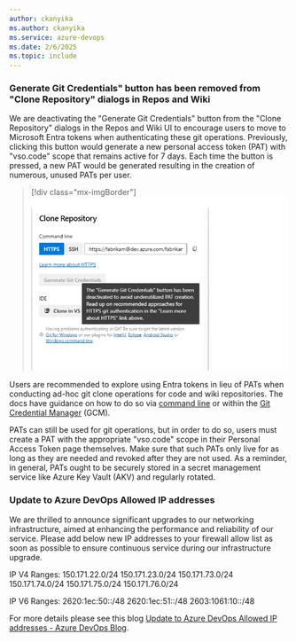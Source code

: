 ```yaml
---
author: ckanyika
ms.author: ckanyika
ms.service: azure-devops
ms.date: 2/6/2025
ms.topic: include
---
```


### Generate Git Credentials" button has been removed from "Clone Repository" dialogs in Repos and Wiki

We are deactivating the "Generate Git Credentials" button from the "Clone Repository" dialogs in the Repos and Wiki UI to encourage users to move to Microsoft Entra tokens when authenticating these git operations. Previously, clicking this button would generate a new personal access token (PAT) with "vso.code" scope that remains active for 7 days. Each time the button is pressed, a new PAT would be generated resulting in the creation of numerous, unused PATs per user.

> [!div class="mx-imgBorder"]
> [![Screenshot of deactivated generate git credentials button.](../../media/251-general-01.png "Screenshot of deactivated generate git credentials button")](../../media/251-general-01.png#lightbox)

Users are recommended to explore using Entra tokens in lieu of PATs when conducting ad-hoc git clone operations for code and wiki repositories. The docs have guidance on how to do so via [command line](/azure/devops/repos/git/auth-overview?view=azure-devops&tabs=Windows) or within the [Git Credential Manager](/azure/devops/repos/git/set-up-credential-managers?view=azure-devops) (GCM).

PATs can still be used for git operations, but in order to do so, users must create a PAT with the appropriate "vso.code" scope in their Personal Access Token page themselves. Make sure that such PATs only live for as long as they are needed and revoked after they are not used. As a reminder, in general, PATs ought to be securely stored in a secret management service like Azure Key Vault (AKV) and regularly rotated. 

### Update to Azure DevOps Allowed IP addresses

We are thrilled to announce significant upgrades to our networking infrastructure, aimed at enhancing the performance and reliability of our service. Please add below new IP addresses to your firewall allow list as soon as possible to ensure continuous service during our infrastructure upgrade.

IP V4 Ranges:
150.171.22.0/24
150.171.23.0/24
150.171.73.0/24
150.171.74.0/24
150.171.75.0/24
150.171.76.0/24

IP V6 Ranges:
2620:1ec:50::/48
2620:1ec:51::/48
2603:1061:10::/48

For more details please see this blog [Update to Azure DevOps Allowed IP addresses - Azure DevOps Blog](https://dev.azure.com/mseng/AzureDevOps/_queries/query/0ead24fe-4879-4f19-8db3-c3d7c06a5fac/).